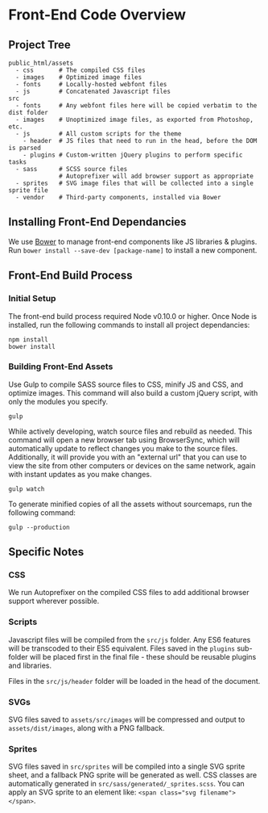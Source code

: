 # Front-End Code Overview

## Project Tree

    public_html/assets
      - css       # The compiled CSS files
      - images    # Optimized image files
      - fonts     # Locally-hosted webfont files
      - js        # Concatenated Javascript files
    src
      - fonts     # Any webfont files here will be copied verbatim to the dist folder
      - images    # Unoptimized image files, as exported from Photoshop, etc.
      - js        # All custom scripts for the theme
        - header  # JS files that need to run in the head, before the DOM is parsed
        - plugins # Custom-written jQuery plugins to perform specific tasks
      - sass      # SCSS source files
                  # Autoprefixer will add browser support as appropriate
      - sprites   # SVG image files that will be collected into a single sprite file
      - vendor    # Third-party components, installed via Bower


## Installing Front-End Dependancies

We use [Bower](http://bower.io) to manage front-end components like JS libraries & plugins. Run `bower install --save-dev [package-name]` to install a new component.


## Front-End Build Process

### Initial Setup

The front-end build process required Node v0.10.0 or higher. Once Node is installed, run the following commands to install all project dependancies:

    npm install
    bower install

### Building Front-End Assets

Use Gulp to compile SASS source files to CSS, minify JS and CSS, and optimize images. This command will also build a custom jQuery script, with only the modules you specify.

    gulp

While actively developing, watch source files and rebuild as needed. This command will open a new browser tab using BrowserSync, which will automatically update to reflect changes you make to the source files. Additionally, it will provide you with an "external url" that you can use to view the site from other computers or devices on the same network, again with instant updates as you make changes.

    gulp watch

To generate minified copies of all the assets without sourcemaps, run the following command:

    gulp --production


## Specific Notes

### CSS

We run Autoprefixer on the compiled CSS files to add additional browser support wherever possible.

### Scripts

Javascript files will be compiled from the `src/js` folder. Any ES6 features will be transcoded to their ES5 equivalent. Files saved in the `plugins` sub-folder will be placed first in the final file - these should be reusable plugins and libraries.

Files in the `src/js/header` folder will be loaded in the head of the document.

### SVGs

SVG files saved to `assets/src/images` will be compressed and output to `assets/dist/images`, along with a PNG fallback.

### Sprites

SVG files saved in `src/sprites` will be compiled into a single SVG sprite sheet, and a fallback PNG sprite will be generated as well. CSS classes are automatically generated in `src/sass/generated/_sprites.scss`. You can apply an SVG sprite to an element like: `<span class="svg filename"></span>`.
